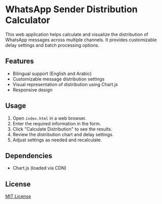 # WhatsApp Sender Distribution Calculator

This web application helps calculate and visualize the distribution of WhatsApp messages across multiple channels. It provides customizable delay settings and batch processing options.

## Features

- Bilingual support (English and Arabic)
- Customizable message distribution settings
- Visual representation of distribution using Chart.js
- Responsive design

## Usage

1. Open `index.html` in a web browser.
2. Enter the required information in the form.
3. Click "Calculate Distribution" to see the results.
4. Review the distribution chart and delay settings.
5. Adjust settings as needed and recalculate.

## Dependencies

- Chart.js (loaded via CDN)

## License

[MIT License](LICENSE)
